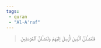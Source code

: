 ```yaml
---
tags: 
 - quran 
 - "Al-A'raf"
---
```


> فَلَنَسۡـَٔلَنَّ ٱلَّذِينَ أُرۡسِلَ إِلَيۡهِمۡ وَلَنَسۡـَٔلَنَّ ٱلۡمُرۡسَلِينَ
